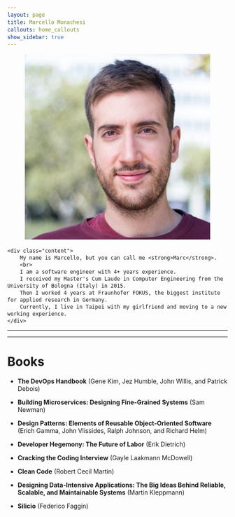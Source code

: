 ```yaml
---
layout: page
title: Marcello Monachesi
callouts: home_callouts
show_sidebar: true
---
```


<div class="card">
  <div class="card-content">
    <div class="media">
      <div class="media-left">
        <figure class="image is-96x96">
          <img src="img/profile-pic.png" alt="Placeholder image">
        </figure>
      </div>
    </div>

    <div class="content">
		My name is Marcello, but you can call me <strong>Marc</strong>. 
		<br>
		I am a software engineer with 4+ years experience.  
		I received my Master's Cum Laude in Computer Engineering from the University of Bologna (Italy) in 2015.
		Then I worked 4 years at Fraunhofer FOKUS, the biggest institute for applied research in Germany. 
		Currently, I live in Taipei with my girlfriend and moving to a new working experience.  
    </div>
  </div>
</div>

---

<div class="icon is-large">
	<a href="https://www.linkedin.com/in/marcellomonachesi/">
		<i class="fab fa-3x fa-linkedin"></i>
	</a>
</div>

<div class="icon is-large">
	<a href="https://github.com/marcello-dev">
		<i class="fab fa-3x fa-github"></i>
	</a>
</div>

<div class="icon is-large">
	<a href="https://www.hackerrank.com/marsielo_m">
		<i class="fab fa-3x fa-hackerrank"></i>
	</a>
</div>

<div class="icon is-large">
	<a href="https://twitter.com/marcellomon">
		<i class="fab fa-3x fa-twitter"></i>
	</a>
</div>

---

# Books

- **The DevOps Handbook** (Gene Kim, Jez Humble, John Willis, and Patrick Debois)

- **Building Microservices: Designing Fine-Grained Systems** (Sam Newman)

- **Design Patterns: Elements of Reusable Object-Oriented Software** (Erich Gamma, John Vlissides, Ralph Johnson, and Richard Helm)

- **Developer Hegemony: The Future of Labor** (Erik Dietrich)

- **Cracking the Coding Interview** (Gayle Laakmann McDowell)

- **Clean Code** (Robert Cecil Martin)

- **Designing Data-Intensive Applications: The Big Ideas Behind Reliable, Scalable, and Maintainable Systems** (Martin Kleppmann)

- **Silicio** (Federico Faggin)
